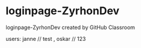 # loginpage-ZyrhonDev
loginpage-ZyrhonDev created by GitHub Classroom

users:
janne // test ,
oskar // 123
